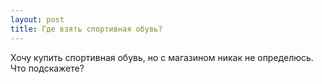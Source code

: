 ```yaml
---
layout: post 
title: Где взять спортивная обувь? 
--- 
```

Хочу купить спортивная обувь, но с магазином никак не определюсь. Что подскажете?